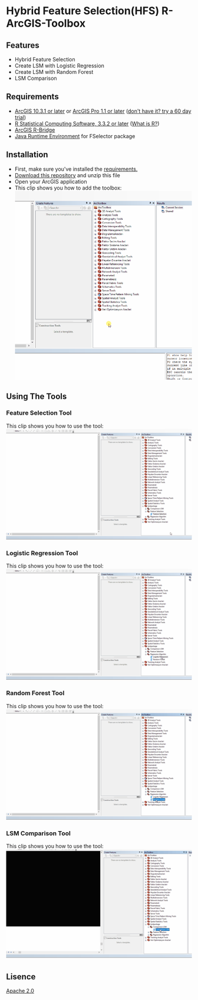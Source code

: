 # Hybrid Feature Selection(HFS) R-ArcGIS-Toolbox

## Features

* Hybrid Feature Selection
* Create LSM with Logistic Regression
* Create LSM with Random Forest
* LSM Comparison
## Requirements

* [ArcGIS 10.3.1 or later](http://desktop.arcgis.com/en/desktop/) or [ArcGIS Pro 1.1 or later](http://pro.arcgis.com/en/pro-app/) ([don't have it? try a 60 day trial](http://www.esri.com/software/arcgis/arcgis-for-desktop/free-trial))
* [R Statistical Computing Software, 3.3.2 or later](http://cran.cnr.berkeley.edu/bin/windows/base/) ([What is R?](http://www.r-project.org/about.html))
* [ArcGIS R-Bridge](https://github.com/R-ArcGIS/r-bridge)
* [Java Runtime Environment](https://www.java.com/en/download/) for FSelector package

## Installation

* First, make sure you've installed the [requirements.](https://github.com/emrehanks/R-ArcGIS/blob/master/README.md#requirements)
* [Download this repository](https://github.com/emrehanks/R-ArcGIS/archive/master.zip) and unzip this file
* Open your ArcGIS application
* This clip shows you how to add the toolbox:
![](https://github.com/emrehanks/R-ArcGIS/blob/master/img/addtoolbox.gif)


## Using The Tools

### Feature Selection Tool
This clip shows you how to use the tool:
![](https://github.com/emrehanks/R-ArcGIS/blob/master/img/featureselectionExecute.gif)


### Logistic Regression Tool
This clip shows you how to use the tool:
![](https://github.com/emrehanks/R-ArcGIS/blob/master/img/LogRegExecute.gif)


### Random Forest Tool
This clip shows you how to use the tool:
![](https://github.com/emrehanks/R-ArcGIS/blob/master/img/RanForExecute.gif)

### LSM Comparison Tool
This clip shows you how to use the tool:
![](https://github.com/emrehanks/R-ArcGIS/blob/master/img/LSMComparisonExecute.gif)


## Lisence

[Apache 2.0](LISENCE)
